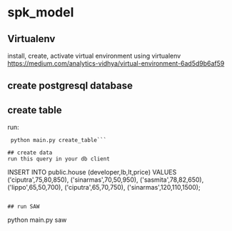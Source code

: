 # spk_model

## Virtualenv
install, create, activate virtual environment using virtualenv
https://medium.com/analytics-vidhya/virtual-environment-6ad5d9b6af59

## create postgresql database

## create table 
run:
```
 python main.py create_table```

## create data
run this query in your db client

```
INSERT INTO public.house (developer,lb,lt,price) VALUES
	 ('ciputra',75,80,850),
	 ('sinarmas',70,50,950),
	 ('sasmita',78,82,650),
	 ('lippo',65,50,700),
	 ('ciputra',65,70,750),
	 ('sinarmas',120,110,1500);
```

## run SAW

```
python main.py saw
```

